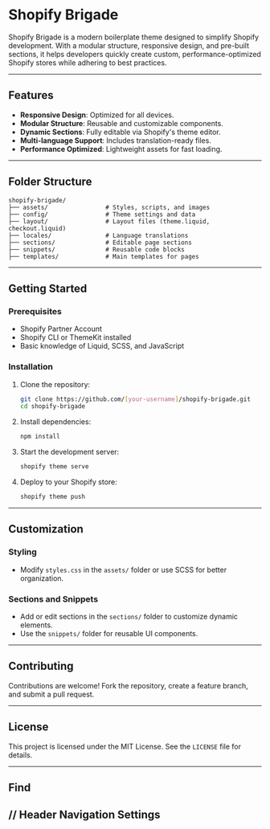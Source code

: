 # Shopify Brigade  

Shopify Brigade is a modern boilerplate theme designed to simplify Shopify development. With a modular structure, responsive design, and pre-built sections, it helps developers quickly create custom, performance-optimized Shopify stores while adhering to best practices.  

---

## Features  
- **Responsive Design**: Optimized for all devices.  
- **Modular Structure**: Reusable and customizable components.  
- **Dynamic Sections**: Fully editable via Shopify's theme editor.  
- **Multi-language Support**: Includes translation-ready files.  
- **Performance Optimized**: Lightweight assets for fast loading.  

---

## Folder Structure  

```
shopify-brigade/
├── assets/                # Styles, scripts, and images
├── config/                # Theme settings and data
├── layout/                # Layout files (theme.liquid, checkout.liquid)
├── locales/               # Language translations
├── sections/              # Editable page sections
├── snippets/              # Reusable code blocks
├── templates/             # Main templates for pages
```

---

## Getting Started  

### Prerequisites  
- Shopify Partner Account  
- Shopify CLI or ThemeKit installed  
- Basic knowledge of Liquid, SCSS, and JavaScript  

### Installation  
1. Clone the repository:  
   ```bash
   git clone https://github.com/[your-username]/shopify-brigade.git
   cd shopify-brigade
   ```  
2. Install dependencies:  
   ```bash
   npm install
   ```  

3. Start the development server:  
   ```bash
   shopify theme serve
   ```  

4. Deploy to your Shopify store:  
   ```bash
   shopify theme push
   ```  

---

## Customization  

### Styling  
- Modify `styles.css` in the `assets/` folder or use SCSS for better organization.  

### Sections and Snippets  
- Add or edit sections in the `sections/` folder to customize dynamic elements.  
- Use the `snippets/` folder for reusable UI components.  

---

## Contributing  
Contributions are welcome! Fork the repository, create a feature branch, and submit a pull request.  

---

## License  
This project is licensed under the MIT License. See the `LICENSE` file for details.  

---





## Find
## // Header Navigation Settings